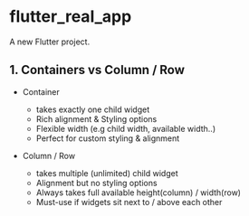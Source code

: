 # flutter_real_app

A new Flutter project.

## 1. Containers vs Column / Row
 - Container
    - takes exactly one child widget
    - Rich alignment & Styling options
    - Flexible width (e.g child width, available width..)
    - Perfect for custom styling & alignment

 - Column / Row
    - takes multiple (unlimited) child widget
    - Alignment but no styling options
    - Always takes full available height(column) / width(row)
    - Must-use if widgets sit next to / above each other
    

